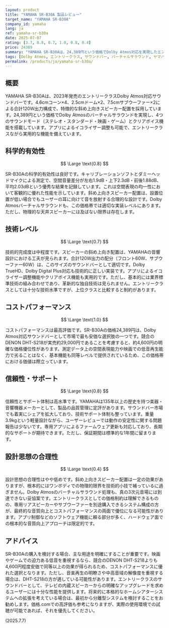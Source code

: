 ```yaml
---
layout: product
title: "YAMAHA SR-B30A 製品レビュー"
target_name: "YAMAHA SR-B30A"
company_id: yamaha
lang: ja
ref: yamaha-sr-b30a
date: 2025-07-07
rating: [3.7, 0.8, 0.7, 1.0, 0.8, 0.4]
price: 24389
summary: "YAMAHA SR-B30Aは、24,389円という価格でDolby Atmos対応を実現したエントリークラスサウンドバーです。競合のDENON DHT-S218（実売約29,000円）を約4,600円下回り、この機能を持つ製品として最高のコストパフォーマンスを誇ります。斜め上向きスピーカーによる空間表現も優秀で、特に映画視聴で力を発揮します。ただし、音楽再生における中高音域の解像度には価格なりの限界があります。"
tags: [Dolby Atmos, エントリークラス, サウンドバー, バーチャルサラウンド, ヤマハ]
permalink: /products/ja/yamaha-sr-b30a/
---
```

## 概要

YAMAHA SR-B30Aは、2023年発売のエントリークラスDolby Atmos対応サウンドバーです。4.6cmコーン×4、2.5cmドーム×2、7.5cmサブウーファー×2による合計120W出力構成で、特徴的な斜め上向きスピーカー配置を採用しています。24,389円という価格でDolby Atmosのバーチャルサラウンドを実現し、4つのサウンドモード（ステレオ・スタンダード・映画・ゲーム）とクリアボイス機能を搭載しています。アプリによるイコライザー調整も可能で、エントリークラスながら実用的な機能を備えています。

## 科学的有効性

$$ \Large \text{0.8} $$

SR-B30Aの科学的有効性は良好です。キャリブレーションソフトとダミーヘッドマイクによる測定で、空間音量差分が左右1.9dB・上下2.3dB・前後1.88dB、平均2.03dBという優秀な結果を記録しています。これは空間表現の均一性において客観的に優れた性能を示しています。斜め上向きスピーカー配置は、設置位置が低い場合でもユーザーの耳に向けて音を放射する合理的な設計です。Dolby Atmosバーチャルサラウンドも、この価格帯では適切な実装レベルにあります。ただし、物理的な天井スピーカーには及ばない限界は存在します。

## 技術レベル

$$ \Large \text{0.7} $$

技術的完成度は中程度です。スピーカーの斜め上向き配置は、YAMAHAの音響設計における工夫が見られます。合計120W出力の配分（フロント60W、サブウーファー60W）は、このサイズのサウンドバーとして適切です。Dolby TrueHD、Dolby Digital Plus対応も技術的に正しい実装です。アプリによるイコライザー調整機能やクリアボイス機能も実用的です。ただし、基本的には業界標準技術の組み合わせであり、革新的な独自技術は見られません。エントリークラスとしては十分な技術水準ですが、上位クラスと比較すると制約があります。

## コストパフォーマンス

$$ \Large \text{1.0} $$

コストパフォーマンスは最高評価です。SR-B30Aの価格24,389円は、Dolby Atmos対応サウンドバーとして市場で最も安価な選択肢の一つです。競合のDENON DHT-S218が実売約29,000円であることを考慮すると、約4,600円の明確な価格優位性があります。測定データ上の空間表現能力や映画での低音再生能力で劣ることはなく、基本機能も同等レベルで提供されているため、この価格帯における価値は際立っています。

## 信頼性・サポート

$$ \Large \text{0.8} $$

信頼性とサポート体制は高水準です。YAMAHAは135年以上の歴史を持つ楽器・音響機器メーカーとして、製品の品質管理に定評があります。サウンドバー市場でも着実にシェアを拡大しており、技術サポート体制も整っています。重量3.9kgという軽量設計ながら、ユーザーレビューでは動作の安定性に関する問題報告は少ないです。専用アプリによるファームウェア更新も対応しており、長期的なサポートが期待できます。ただし、保証期間は標準的な1年間に留まります。

## 設計思想の合理性

$$ \Large \text{0.4} $$

設計思想の合理性はやや低めです。斜め上向きスピーカー配置は一定の効果がありますが、根本的にはワンボディでの物理的限界を技術的小技で補っているに過ぎません。Dolby Atmosのバーチャルサラウンド処理も、真の3次元音場には到達できない妥協案です。エントリークラスとしての価格制約は理解できるものの、専用リアスピーカーやサブウーファーを別途購入できるシステム構成の方が、最終的な音質向上とコストパフォーマンスの両面で優位になる可能性があります。アプリ制御などのソフトウェア機能に頼る部分が多く、ハードウェア面での根本的な音質向上アプローチは限定的です。

## アドバイス

SR-B30Aの購入を検討する場合、主な用途を明確にすることが重要です。映画やゲームでの迫力ある低音を重視するなら、競合のDENON DHT-S218よりも4,600円程度安価で同等以上の効果が得られるため、コストパフォーマンスに優れた選択となります。ただし、音楽再生の明瞭さや中高音域の解像度を重視する場合は、DHT-S218の方が適している可能性があります。エントリークラスのサウンドバーとして、テレビの内蔵スピーカーからの明確なアップグレードを求めるユーザーには十分な性能を提供します。将来的に本格的なホームシアターシステムへの拡張を考えている場合は、最初から分離型システムを検討することをお勧めします。価格.comでの高評価も参考になりますが、実際の使用環境での試聴が可能であれば、それを優先してください。

(2025.7.7)